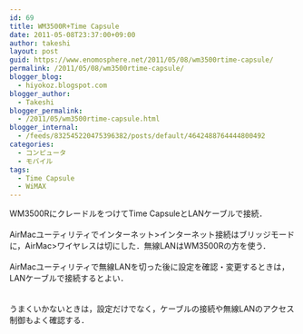 ```yaml
---
id: 69
title: WM3500R+Time Capsule
date: 2011-05-08T23:37:00+09:00
author: takeshi
layout: post
guid: https://www.enomosphere.net/2011/05/08/wm3500rtime-capsule/
permalink: /2011/05/08/wm3500rtime-capsule/
blogger_blog:
  - hiyokoz.blogspot.com
blogger_author:
  - Takeshi
blogger_permalink:
  - /2011/05/wm3500rtime-capsule.html
blogger_internal:
  - /feeds/832545220475396382/posts/default/4642488764444800492
categories:
  - コンピュータ
  - モバイル
tags:
  - Time Capsule
  - WiMAX
---
```

WM3500RにクレードルをつけてTime CapsuleとLANケーブルで接続．<br /><br />AirMacユーティリティでインターネット>インターネット接続はブリッジモードに，AirMac>ワイヤレスは切にした．無線LANはWM3500Rの方を使う．<br /><br />AirMacユーティリティで無線LANを切った後に設定を確認・変更するときは，LANケーブルで接続するとよい．<br /><br /><br />うまくいかないときは，設定だけでなく，ケーブルの接続や無線LANのアクセス制御もよく確認する．